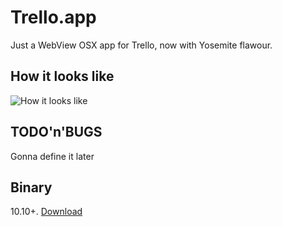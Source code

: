 # Trello.app
Just a WebView OSX app for Trello, now with Yosemite flawour.

## How it looks like
![How it looks like](http://take.ms/C5nt4)

## TODO'n'BUGS
Gonna define it later

## Binary
10.10+. [Download](http://cl.ly/363y352T2S0i?_ga=1.204892624.1102999381.1390047895)
